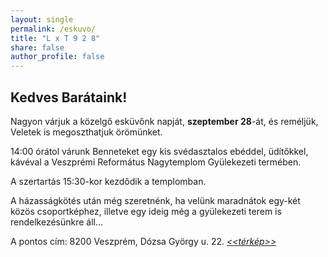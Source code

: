 ```yaml
---
layout: single
permalink: /eskuvo/
title: "L x T 9 2 8"
share: false
author_profile: false
---
```



## Kedves Barátaink!

Nagyon várjuk a közelgő esküvőnk napját, __szeptember 28__-át, és reméljük,
Veletek is megoszthatjuk örömünket.

14:00 órátol várunk Benneteket egy kis svédasztalos ebéddel, üdítőkkel,
kávéval a Veszprémi Református Nagytemplom Gyülekezeti termében.

A szertartás 15:30-kor kezdődik a templomban.

A házasságkötés után még szeretnénk, ha velünk maradnátok egy-két közös
csoportképhez, illetve egy ideig még a gyülekezeti terem is rendelkezésünkre
áll...

A pontos cím: 8200 Veszprém, Dózsa György u. 22.
[_<<térkép>>_](https://www.google.com/maps/place/Reformed+Church/@47.094145,17.8998215,17z/data=!3m1!4b1!4m5!3m4!1s0x47699a5d2dacc351:0x923c950f8e379575!8m2!3d47.094145!4d17.9020102)

